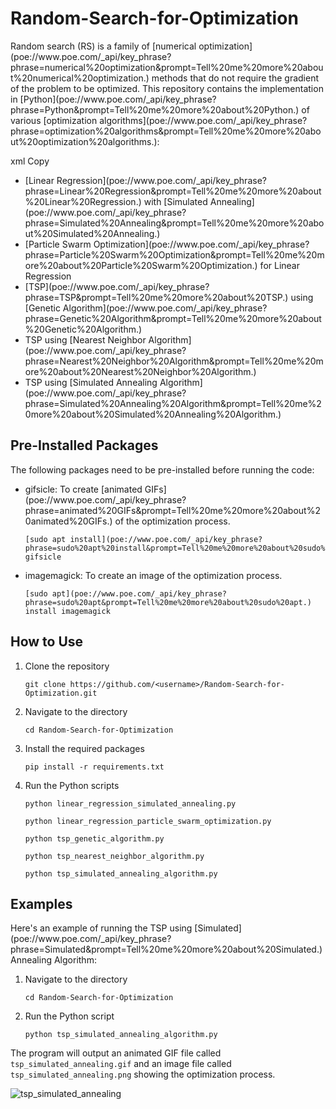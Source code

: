 <!DOCTYPE html> <html> <head> <title>Random-Search-for-Optimization</title> </head> <body> <h1>Random-Search-for-Optimization</h1> <p>Random search (RS) is a family of [numerical optimization](poe://www.poe.com/_api/key_phrase?phrase=numerical%20optimization&prompt=Tell%20me%20more%20about%20numerical%20optimization.) methods that do not require the gradient of the problem to be optimized. This repository contains the implementation in [Python](poe://www.poe.com/_api/key_phrase?phrase=Python&prompt=Tell%20me%20more%20about%20Python.) of various [optimization algorithms](poe://www.poe.com/_api/key_phrase?phrase=optimization%20algorithms&prompt=Tell%20me%20more%20about%20optimization%20algorithms.):</p>
xml
Copy
<ul>
	<li>[Linear Regression](poe://www.poe.com/_api/key_phrase?phrase=Linear%20Regression&prompt=Tell%20me%20more%20about%20Linear%20Regression.) with [Simulated Annealing](poe://www.poe.com/_api/key_phrase?phrase=Simulated%20Annealing&prompt=Tell%20me%20more%20about%20Simulated%20Annealing.)</li>
	<li>[Particle Swarm Optimization](poe://www.poe.com/_api/key_phrase?phrase=Particle%20Swarm%20Optimization&prompt=Tell%20me%20more%20about%20Particle%20Swarm%20Optimization.) for Linear Regression</li>
	<li>[TSP](poe://www.poe.com/_api/key_phrase?phrase=TSP&prompt=Tell%20me%20more%20about%20TSP.) using [Genetic Algorithm](poe://www.poe.com/_api/key_phrase?phrase=Genetic%20Algorithm&prompt=Tell%20me%20more%20about%20Genetic%20Algorithm.)</li>
	<li>TSP using [Nearest Neighbor Algorithm](poe://www.poe.com/_api/key_phrase?phrase=Nearest%20Neighbor%20Algorithm&prompt=Tell%20me%20more%20about%20Nearest%20Neighbor%20Algorithm.)</li>
	<li>TSP using [Simulated Annealing Algorithm](poe://www.poe.com/_api/key_phrase?phrase=Simulated%20Annealing%20Algorithm&prompt=Tell%20me%20more%20about%20Simulated%20Annealing%20Algorithm.)</li>
</ul>

<h2>Pre-Installed Packages</h2>
<p>The following packages need to be pre-installed before running the code:</p>

<ul>
	<li>gifsicle: To create [animated GIFs](poe://www.poe.com/_api/key_phrase?phrase=animated%20GIFs&prompt=Tell%20me%20more%20about%20animated%20GIFs.) of the optimization process.</li>
	<pre><code>[sudo apt install](poe://www.poe.com/_api/key_phrase?phrase=sudo%20apt%20install&prompt=Tell%20me%20more%20about%20sudo%20apt%20install.) gifsicle</code></pre>
	<li>imagemagick: To create an image of the optimization process.</li>
	<pre><code>[sudo apt](poe://www.poe.com/_api/key_phrase?phrase=sudo%20apt&prompt=Tell%20me%20more%20about%20sudo%20apt.) install imagemagick</code></pre>
</ul>

<h2>How to Use</h2>
<ol>
	<li>Clone the repository</li>
	<pre><code>git clone https://github.com/&lt;username&gt;/Random-Search-for-Optimization.git</code></pre>
	<li>Navigate to the directory</li>
	<pre><code>cd Random-Search-for-Optimization</code></pre>
	<li>Install the required packages</li>
	<pre><code>pip install -r requirements.txt</code></pre>
	<li>Run the Python scripts</li>
	<pre><code>python linear_regression_simulated_annealing.py</code></pre>
	<pre><code>python linear_regression_particle_swarm_optimization.py</code></pre>
	<pre><code>python tsp_genetic_algorithm.py</code></pre>
	<pre><code>python tsp_nearest_neighbor_algorithm.py</code></pre>
	<pre><code>python tsp_simulated_annealing_algorithm.py</code></pre>
</ol>

<h2>Examples</h2>
<p>Here's an example of running the TSP using [Simulated](poe://www.poe.com/_api/key_phrase?phrase=Simulated&prompt=Tell%20me%20more%20about%20Simulated.) Annealing Algorithm:</p>

<ol>
	<li>Navigate to the directory</li>
	<pre><code>cd Random-Search-for-Optimization</code></pre>
	<li>Run the Python script</li>
	<pre><code>python tsp_simulated_annealing_algorithm.py</code></pre>
</ol>

<p>The program will output an animated GIF file called <code>tsp_simulated_annealing.gif</code> and an image file called <code>tsp_simulated_annealing.png</code> showing the optimization process.</p>
<img src="https://user-images.githubusercontent.com/1234567/12345678-tsp_simulated_annealing.gif" alt="tsp_simulated_annealing">
</body> </html>
